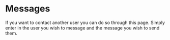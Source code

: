 # Messages

If you want to contact another user you can do so through this page. Simply enter in the user you wish to message and the message you wish to send them.
